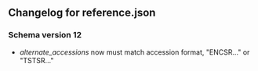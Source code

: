 ## Changelog for reference.json

### Schema version 12

* *alternate_accessions* now must match accession format, "ENCSR..." or "TSTSR..."

